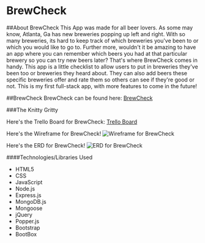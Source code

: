 # BrewCheck

##About BrewCheck
This App was made for all beer lovers. As some may know, Atlanta, Ga has new breweries popping up left and right. With so many breweries, its hard to keep track of which breweries you've been to or which you would like to go to. Further more, wouldn't it be amazing to have an app where you can remember which beers you had at that particular brewery so you can try new beers later? That's where BrewCheck comes in handy. This app is a little checklist to allow users to put in breweries they've been too or breweries they heard about. They can also add beers these specific breweries offer and rate them so others can see if they're good or not. This is my first full-stack app, with more features to come in the future!

##BrewCheck
BrewCheck can be found here: [BrewCheck](https://brewcheck.herokuapp.com/ "BrewCheck")

###The Knitty Gritty

Here's the Trello Board for BrewCheck: [Trello Board](https://trello.com/b/fr57UdGd/brew-check "Trello Board")

Here's the Wireframe for BrewCheck!
![Wireframe for BrewCheck](https://i.imgur.com/6xPIjj8.jpg "WireFrame")

Here's the ERD for BrewCheck!
![ERD for BrewCheck](https://i.imgur.com/Rs3lfH0.png "ERD")

####Technologies/Libraries Used
* HTML5
* CSS
* JavaScript
* Node.js
* Express.js
* MongoDB.js
* Mongoose
* jQuery
* Popper.js
* Bootstrap
* BootBox

